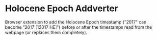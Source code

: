 # Holocene Epoch Addverter
Browser extension to add the Holocene Epoch timestamp ("2017" can become "2017 [12017 HE]") before or after the timestamps read from the webpage (or replaces them completely).
